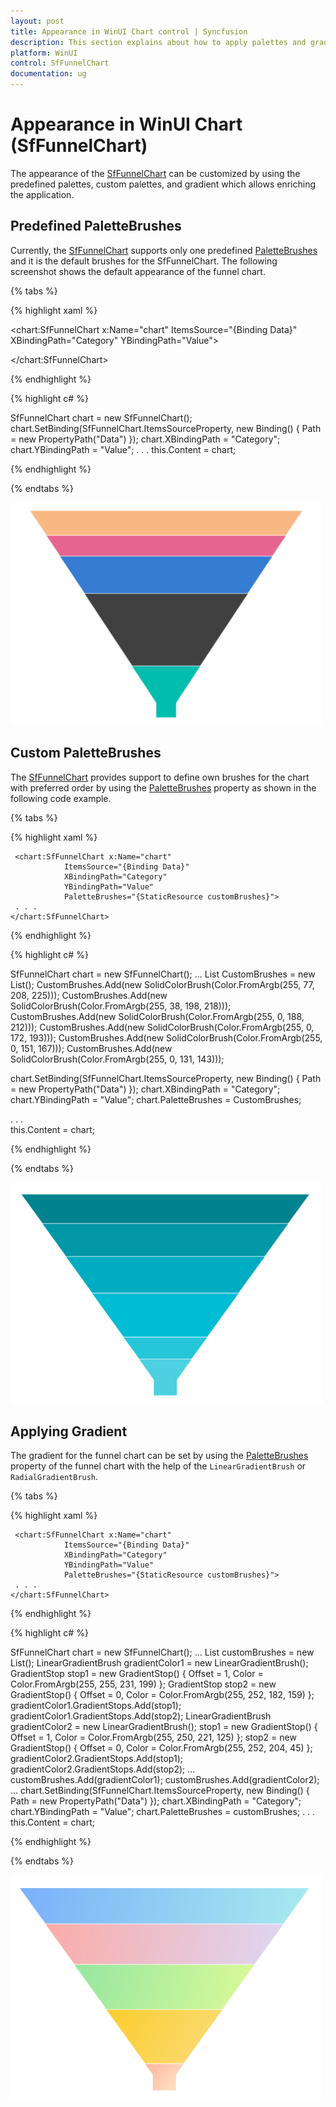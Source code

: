 ```yaml
---
layout: post
title: Appearance in WinUI Chart control | Syncfusion
description: This section explains about how to apply palettes and gradient in the Syncfusion WinUI Chart (SfFunnelChart) control
platform: WinUI
control: SfFunnelChart
documentation: ug
---
```


# Appearance in WinUI Chart (SfFunnelChart)

The appearance of the [SfFunnelChart](https://help.syncfusion.com/cr/winui/Syncfusion.UI.Xaml.Charts.SfFunnelChart.html) can be customized by using the predefined palettes, custom palettes, and gradient which allows enriching the application.

## Predefined PaletteBrushes

Currently, the [SfFunnelChart](https://help.syncfusion.com/cr/winui/Syncfusion.UI.Xaml.Charts.SfFunnelChart.html) supports only one predefined [PaletteBrushes](https://help.syncfusion.com/cr/winui/Syncfusion.UI.Xaml.Charts.SfFunnelChart.html#Syncfusion_UI_Xaml_Charts_SfFunnelChart_PaletteBrushes) and it is the default brushes for the SfFunnelChart. The following screenshot shows the default appearance of the funnel chart.

{% tabs %}

{% highlight xaml %}

<chart:SfFunnelChart x:Name="chart" 
                ItemsSource="{Binding Data}" 
                XBindingPath="Category"
                YBindingPath="Value">

</chart:SfFunnelChart>

{% endhighlight %}

{% highlight c# %}

SfFunnelChart chart = new SfFunnelChart();
chart.SetBinding(SfFunnelChart.ItemsSourceProperty, new Binding() { Path = new PropertyPath("Data") });
chart.XBindingPath = "Category";
chart.YBindingPath = "Value";
. . .
this.Content = chart;

{% endhighlight %}

{% endtabs %}

![Predefined palette in WinUI Chart](Appearance_images/winui-chart_predefined_palette.png)

## Custom PaletteBrushes

The [SfFunnelChart](https://help.syncfusion.com/cr/winui/Syncfusion.UI.Xaml.Charts.SfFunnelChart.html) provides support to define own brushes for the chart with preferred order by using the [PaletteBrushes](https://help.syncfusion.com/cr/winui/Syncfusion.UI.Xaml.Charts.SfFunnelChart.html#Syncfusion_UI_Xaml_Charts_SfFunnelChart_PaletteBrushes) property as shown in the following code example.

{% tabs %}

{% highlight xaml %}

<Grid>
    <Grid.Resources>
        <BrushCollection x:Key="customBrushes">
            <SolidColorBrush Color="#4dd0e1"/>
            <SolidColorBrush Color="#26c6da"/>
            <SolidColorBrush Color="#00bcd4"/>
            <SolidColorBrush Color="#00acc1"/>
            <SolidColorBrush Color="#0097a7"/>
            <SolidColorBrush Color="#00838f"/>
        </BrushCollection>
    </Grid.Resources>

     <chart:SfFunnelChart x:Name="chart" 
                ItemsSource="{Binding Data}" 
                XBindingPath="Category"
                YBindingPath="Value"
                PaletteBrushes="{StaticResource customBrushes}">
     . . .
    </chart:SfFunnelChart>
</Grid>
{% endhighlight %}

{% highlight c# %}

SfFunnelChart chart = new SfFunnelChart();
...
List<Brush> CustomBrushes = new List<Brush>();
CustomBrushes.Add(new SolidColorBrush(Color.FromArgb(255, 77, 208, 225)));
CustomBrushes.Add(new SolidColorBrush(Color.FromArgb(255, 38, 198, 218)));
CustomBrushes.Add(new SolidColorBrush(Color.FromArgb(255, 0, 188, 212)));
CustomBrushes.Add(new SolidColorBrush(Color.FromArgb(255, 0, 172, 193)));
CustomBrushes.Add(new SolidColorBrush(Color.FromArgb(255, 0, 151, 167)));
CustomBrushes.Add(new SolidColorBrush(Color.FromArgb(255, 0, 131, 143)));

chart.SetBinding(SfFunnelChart.ItemsSourceProperty, new Binding() { Path = new PropertyPath("Data") });
chart.XBindingPath = "Category";
chart.YBindingPath = "Value";
chart.PaletteBrushes = CustomBrushes;

. . .            
this.Content = chart;

{% endhighlight %}

{% endtabs %}

![Custom PaletteBrushes in WinUI Chart](Appearance_images/winui-chart_custom_palette.png)

## Applying Gradient

The gradient for the funnel chart can be set by using the [PaletteBrushes](https://help.syncfusion.com/cr/winui/Syncfusion.UI.Xaml.Charts.SfFunnelChart.html#Syncfusion_UI_Xaml_Charts_SfFunnelChart_PaletteBrushes) property of the funnel chart with the help of the `LinearGradientBrush` or `RadialGradientBrush`.

{% tabs %}

{% highlight xaml %}

<Grid>
    <Grid.Resources>
        <BrushCollection x:Key="customBrushes">
            <LinearGradientBrush>
                    <GradientStop Offset="1" Color="#FFE7C7" />
                    <GradientStop Offset="0" Color="#FCB69F" />
                </LinearGradientBrush>
                <LinearGradientBrush>
                    <GradientStop Offset="1" Color="#fadd7d" />
                    <GradientStop Offset="0" Color="#fccc2d" />
                </LinearGradientBrush>
                <LinearGradientBrush>
                    <GradientStop Offset="1" Color="#DCFA97" />
                    <GradientStop Offset="0" Color="#96E6A1" />
                </LinearGradientBrush>
                <LinearGradientBrush>
                    <GradientStop Offset="1" Color="#DDD6F3" />
                    <GradientStop Offset="0" Color="#FAACA8" />
                </LinearGradientBrush>
                <LinearGradientBrush>
                    <GradientStop Offset="1" Color="#A8EAEE" />
                    <GradientStop Offset="0" Color="#7BB0F9" />
                </LinearGradientBrush>
        </BrushCollection>
    </Grid.Resources>

     <chart:SfFunnelChart x:Name="chart" 
                ItemsSource="{Binding Data}" 
                XBindingPath="Category"
                YBindingPath="Value"
                PaletteBrushes="{StaticResource customBrushes}">
     . . .
    </chart:SfFunnelChart>
</Grid>

{% endhighlight %}

{% highlight c# %}

SfFunnelChart chart = new SfFunnelChart();
...
List<Brush> customBrushes = new List<Brush>();
LinearGradientBrush gradientColor1 = new LinearGradientBrush();
GradientStop stop1 = new GradientStop() { Offset = 1, Color = Color.FromArgb(255, 255, 231, 199) };
GradientStop stop2 = new GradientStop() { Offset = 0, Color = Color.FromArgb(255, 252, 182, 159) };
gradientColor1.GradientStops.Add(stop1);
gradientColor1.GradientStops.Add(stop2);
LinearGradientBrush gradientColor2 = new LinearGradientBrush();
stop1 = new GradientStop() { Offset = 1, Color = Color.FromArgb(255, 250, 221, 125) };
stop2 = new GradientStop() { Offset = 0, Color = Color.FromArgb(255, 252, 204, 45) };
gradientColor2.GradientStops.Add(stop1);
gradientColor2.GradientStops.Add(stop2);
...
customBrushes.Add(gradientColor1);
customBrushes.Add(gradientColor2);
...
chart.SetBinding(SfFunnelChart.ItemsSourceProperty, new Binding() { Path = new PropertyPath("Data") });
chart.XBindingPath = "Category";
chart.YBindingPath = "Value";
chart.PaletteBrushes = customBrushes;
. . .            
this.Content = chart;

{% endhighlight %}

{% endtabs %}

![Gradient support in WinUI Chart](Appearance_images/winui-chart_gradient_color.png)
